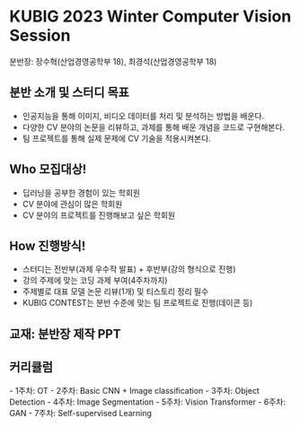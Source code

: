 <h1> KUBIG 2023 Winter Computer Vision Session </h1> 

분반장: 장수혁(산업경영공학부 18), 최경석(산업경영공학부 18)

<h2> 분반 소개 및 스터디 목표 </h2>

- 인공지능을 통해 이미지, 비디오 데이터를 처리 및 분석하는 방법을 배운다.
- 다양한 CV 분야의 논문을 리뷰하고, 과제를 통해 배운 개념을 코드로 구현해본다.
- 팀 프로젝트를 통해 실제 문제에 CV 기술을 적용시켜본다.

<h2> Who 모집대상! </h2>

- 딥러닝을 공부한 경험이 있는 학회원
- CV 분야에 관심이 많은 학회원
- CV 분야의 프로젝트를 진행해보고 싶은 학회원

<h2> How 진행방식! </h2>

- 스터디는 전반부(과제 우수작 발표) + 후반부(강의 형식으로 진행)
- 강의 주제에 맞는 코딩 과제 부여(4주차까지)
- 주제별로 대표 모델 논문 리뷰(1개) 및 티스토리 정리 필수
- KUBIG CONTEST는 분반 수준에 맞는 팀 프로젝트로 진행(데이콘 등)

<h2> 교재: 분반장 제작 PPT </h2>

<h2> 커리큘럼 </h2>
- 1주차: OT
- 2주차: Basic CNN + Image classification
- 3주차: Object Detection
- 4주차: Image Segmentation
- 5주차: Vision Transformer
- 6주차: GAN
- 7주차: Self-supervised Learning
